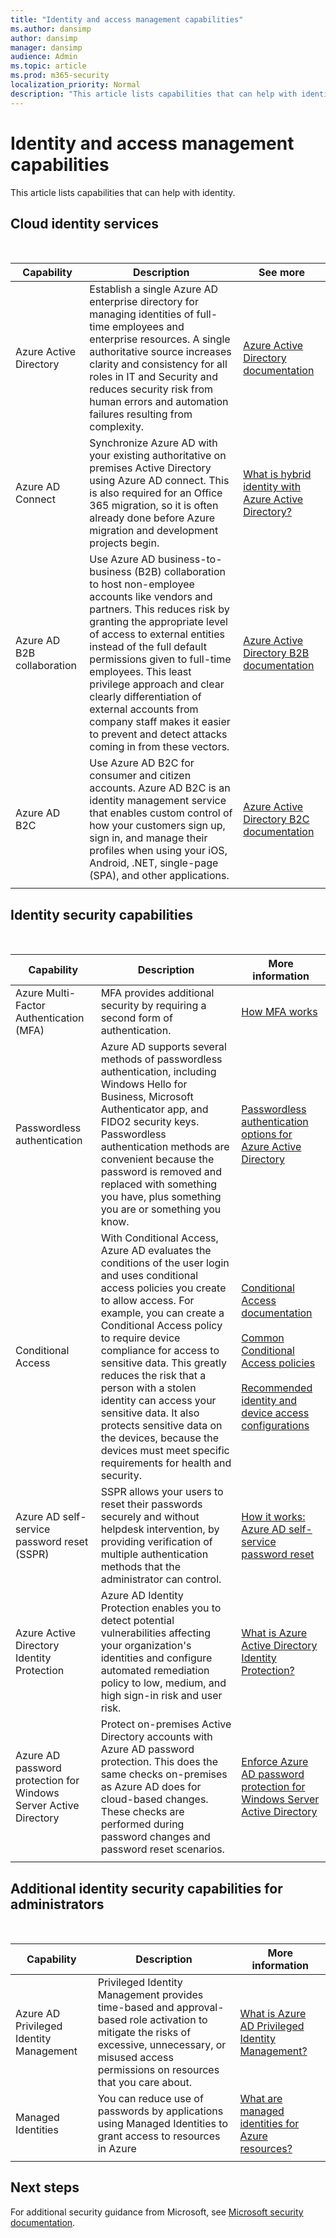 ```yaml
---
title: "Identity and access management capabilities"
ms.author: dansimp
author: dansimp
manager: dansimp
audience: Admin
ms.topic: article
ms.prod: m365-security
localization_priority: Normal
description: "This article lists capabilities that can help with identity."
---
```


# Identity and access management capabilities

This article lists capabilities that can help with identity.

## Cloud identity services
<br>

|Capability  |Description  |See more  |
|---------|---------|---------|
|Azure Active Directory |Establish a single Azure AD enterprise directory for managing identities of full-time employees and enterprise resources. A single authoritative source increases clarity and consistency for all roles in IT and Security and reduces security risk from human errors and automation failures resulting from complexity.|[Azure Active Directory documentation](https://docs.microsoft.com/azure/active-directory/)        |
|Azure AD Connect|Synchronize Azure AD with your existing authoritative on premises Active Directory using Azure AD connect. This is also required for an Office 365 migration, so it is often already done before Azure migration and development projects begin.|[What is hybrid identity with Azure Active Directory?](https://docs.microsoft.com/azure/active-directory/hybrid/whatis-hybrid-identity)|
|Azure AD B2B collaboration|Use Azure AD business-to-business (B2B) collaboration to host non-employee accounts like vendors and partners. This reduces risk by granting the appropriate level of access to external entities instead of the full default permissions given to full-time employees. This least privilege approach and clear clearly differentiation of external accounts from company staff makes it easier to prevent and detect attacks coming in from these vectors.|[Azure Active Directory B2B documentation](https://docs.microsoft.com/azure/active-directory/b2b/)|
|Azure AD B2C |Use Azure AD B2C for consumer and citizen accounts. Azure AD B2C is an identity management service that enables custom control of how your customers sign up, sign in, and manage their profiles when using your iOS, Android, .NET, single-page (SPA), and other applications.     |[Azure Active Directory B2C documentation](https://docs.microsoft.com/azure/active-directory-b2c/)    |
|     |         |         |

## Identity security capabilities
<br>

|Capability |Description  |More information  |
|---------|---------|---------|
|Azure Multi-Factor Authentication (MFA)|MFA provides additional security by requiring a second form of authentication. |[How MFA works](https://docs.microsoft.com/azure/active-directory/authentication/concept-mfa-howitworks) |
|Passwordless authentication|Azure AD supports several methods of passwordless authentication, including Windows Hello for Business, Microsoft Authenticator app, and FIDO2 security keys. Passwordless authentication methods are convenient because the password is removed and replaced with something you have, plus something you are or something you know.|[Passwordless authentication options for Azure Active Directory](https://docs.microsoft.com/azure/active-directory/authentication/concept-authentication-passwordless)|
|Conditional Access     |With Conditional Access, Azure AD evaluates the conditions of the user login and uses conditional access policies you create to allow access. For example, you can create a Conditional Access policy to require device compliance for access to sensitive data. This greatly reduces the risk that a person with a stolen identity can access your sensitive data. It also protects sensitive data on the devices, because the devices must meet specific requirements for health and security.   |[Conditional Access documentation](https://docs.microsoft.com/azure/active-directory/conditional-access/)<br><br>[Common Conditional Access policies](https://docs.microsoft.com/azure/active-directory/conditional-access/concept-conditional-access-policy-common)  <br><br>[Recommended identity and device access configurations](https://docs.microsoft.com/microsoft-365/enterprise/microsoft-365-policies-configurations?view=o365-worldwide)   |
|Azure AD self-service password reset (SSPR)|SSPR allows your users to reset their passwords securely and without helpdesk intervention, by providing verification of multiple authentication methods that the administrator can control. |[How it works: Azure AD self-service password reset](https://docs.microsoft.com/azure/active-directory/authentication/concept-sspr-howitworks)|
|Azure Active Directory Identity Protection |Azure AD Identity Protection enables you to detect potential vulnerabilities affecting your organization's identities and configure automated remediation policy to low, medium, and high sign-in risk and user risk.| [What is Azure Active Directory Identity Protection?](https://docs.microsoft.com/azure/active-directory/identity-protection/overview-identity-protection)        |
| Azure AD password protection for Windows Server Active Directory   | Protect on-premises Active Directory accounts with Azure AD password protection. This does the same checks on-premises as Azure AD does for cloud-based changes. These checks are performed during password changes and password reset scenarios.      |     [Enforce Azure AD password protection for Windows Server Active Directory](https://docs.microsoft.com/azure/active-directory/authentication/concept-password-ban-bad-on-premises)    |
||||


## Additional identity security capabilities for administrators
<br>

|Capability  |Description  |More information |
|---------|---------|---------|
|Azure AD Privileged Identity Management    |   Privileged Identity Management provides time-based and approval-based role activation to mitigate the risks of excessive, unnecessary, or misused access permissions on resources that you care about. |   [What is Azure AD Privileged Identity Management?](https://docs.microsoft.com/azure/active-directory/privileged-identity-management/pim-configure)      |
|Managed Identities    | You can reduce use of passwords by applications using Managed Identities to grant access to resources in Azure        |[What are managed identities for Azure resources? ](https://docs.microsoft.com/azure/active-directory/managed-identities-azure-resources/overview)   |
|    |         |         |

## Next steps
For additional security guidance from Microsoft, see [Microsoft security documentation](https://docs.microsoft.com/security/).